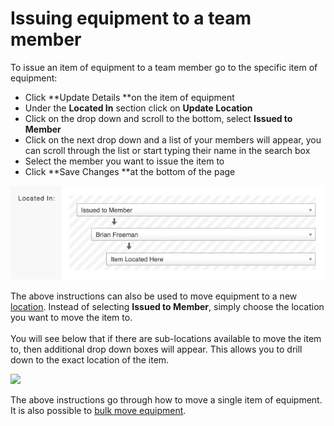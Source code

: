 # Issuing equipment to a team member

To issue an item of equipment to a team member go to the specific item of equipment:

* Click **Update Details **on the item of equipment
* Under the **Located In** section click on **Update Location**
* Click on the drop down and scroll to the bottom, select **Issued to Member**
* Click on the next drop down and a list of your members will appear, you can scroll through the list or start typing their name in the search box
* Select the member you want to issue the item to
* Click **Save Changes **at the bottom of the page

![](<../../.gitbook/assets/issuing equipment 1.png>)

The above instructions can also be used to move equipment to a new [location](./). Instead of selecting **Issued to Member**, simply choose the location you want to move the item to. \
\
You will see below that if there are sub-locations available to move the item to, then additional drop down boxes will appear. This allows you to drill down to the exact location of the item.

![](<../../.gitbook/assets/issuing equipment 2.gif>)

The above instructions go through how to move a single item of equipment. It is also possible to [bulk move equipment](bulk-moving-items-of-equipment.md). 
